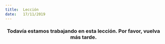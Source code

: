 ```yaml
---
title:  Lección
date:   17/11/2019
---
```


### <center>Todavía estamos trabajando en esta lección. Por favor, vuelva más tarde.</center>